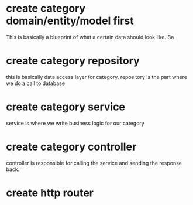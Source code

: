 # create category domain/entity/model first

This is basically a blueprint of what a certain data should look like. Ba

# create category repository

this is basically data access layer for category.
repository is the part where we do a call to database

# create category service

service is where we write business logic for our category

# create category controller

controller is responsible for calling the service and sending the response back.

# create http router


